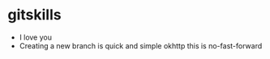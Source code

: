 # gitskills
* I love you
* Creating a new branch is quick and simple
okhttp
this is no-fast-forward
